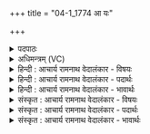 +++
title = "04-1_1774 आ यः"

+++
<details><summary>पदपाठः</summary>

आ꣢। यः। पु꣡र꣢꣯म्। ना꣡र्मि꣢꣯णीम्। अ꣡दी꣢꣯देत्। अ꣡त्यः꣢꣯। क꣣विः꣢। न꣣भन्यः꣢। न। अ꣡र्वा꣢꣯। सू꣡रः꣢꣯। न। रु꣣रुक्वा꣢न्। श꣣ता꣡त्मा꣢। श꣣त꣢। आ꣣त्मा। १७७४।
</details>

<details><summary>अधिमन्त्रम् (VC)</summary>

- अग्निः
- दीर्घतमा औचथ्यः
- विराडनुष्टुप्
- गान्धारः
</details>

<details><summary>हिन्दी : आचार्य रामनाथ वेदालंकार - विषयः</summary>

प्रथम मन्त्र में यह कहा गया है कि मनुष्य-जन्म को प्राप्त जीवात्मा कैसा हो।
</details>

<details><summary>हिन्दी : आचार्य रामनाथ वेदालंकार - पदार्थः</summary>

पदार्थान्वय -  (यः) जो अग्नि अर्थात् नेता जीवात्मा (नार्मिणीम्) हास-विलास युक्त (पुरम्) देह-नगरी को (आ अदीदेत्) तेज से दीप्तिमान् करता है, वह (अत्यः) एक शरीर से दूसरे शरीर में जानेवाला अथवा मोक्ष को प्राप्त करनेवाला (कविः) दूरदर्शी प्रज्ञावाला, (नभन्यः न) आकाशवर्ती वायु के समान (अर्वा) दोषों का हिंसक और (सूरः न) सूर्य के समान (रुरुक्वान्) तेजस्वी तथा (शतात्मा) शरीर से शतायु होवे ॥१॥ यहाँ उपमालङ्कार है ॥१॥
</details>

<details><summary>हिन्दी : आचार्य रामनाथ वेदालंकार - भावार्थः</summary>

भावार्थ -  जीवात्मा पूर्वजन्म में किये हुए शुभ कर्मों के अनुसार मानव-देह प्राप्त करके बुद्धि के विवेक से कर्त्तव्य कर्मों को करता हुआ वायु के समान सब दोषों को विनष्ट करके सूर्य के समान तेजस्वी होता हुआ उत्कर्ष को प्राप्त करे ॥१॥
</details>

<details><summary>संस्कृत : आचार्य रामनाथ वेदालंकार - विषयः</summary>

अत प्राप्तमनुष्यजन्मा जीवात्मा कीदृशो भवेदित्याह।
</details>

<details><summary>संस्कृत : आचार्य रामनाथ वेदालंकार - पदार्थः</summary>

पदार्थान्वय -  (यः) यः अग्निः नेता जीवात्मा (नार्मिणीम्२) हासविलासयुक्ताम् (पुरम्) देहनगरीम् (आ अदीदेत्) तेजसा आदीपयति, सः (अत्यः) देहाद् देहान्तरं गन्ता यद्वा मोक्षं गन्ता। [अथ सातत्यगमने। अतति सततं गच्छतीति अत्यः।] (कविः) क्रान्तप्रज्ञः, (नभन्यः न) नभसि भवो वायुरिव (अर्वा) दोषाणां हिंसकः। [ऋणोति हिनस्ति दोषान् यः स अर्वा। ऋ हिंसायाम्, स्वादिः। औणादिको वनिप् प्रत्ययः।] (सूरः न) आदित्यः इव (रुरुक्वान्) दीप्तः। [रोचतेर्दीप्तिकर्मणो लिटः क्वसुः।] (शतात्मा) शरीरेण शतायुश्च भवेदिति शेषः ॥१॥३ अत्रोपमालङ्कारः ॥१॥
</details>

<details><summary>संस्कृत : आचार्य रामनाथ वेदालंकार - भावार्थः</summary>

भावार्थ -  जीवात्मा पूर्वकृतशुभकर्मानुसारेण मानवदेहं प्राप्य बुद्धिविवेकेन कर्तव्यकर्माण्याचरन् वायुरिव सर्वान् दोषान् विनाश्य सूर्य इव रोचिष्णुः सन्नुत्कर्षं प्राप्नुयात् ॥१॥
</details>